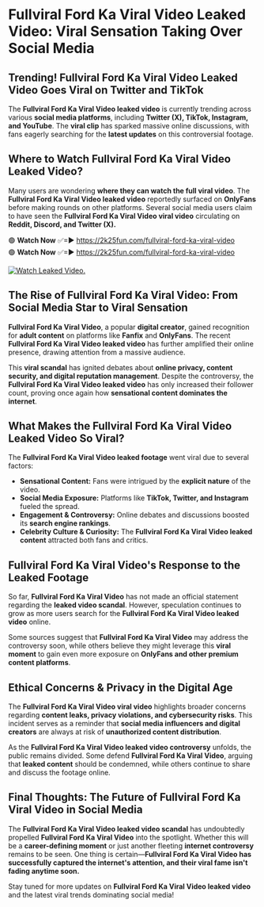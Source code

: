 # Fullviral Ford Ka Viral Video Leaked Video: Viral Sensation Taking Over Social Media

## **Trending! Fullviral Ford Ka Viral Video Leaked Video Goes Viral on Twitter and TikTok**
The **Fullviral Ford Ka Viral Video leaked video** is currently trending across various **social media platforms**, including **Twitter (X), TikTok, Instagram, and YouTube**. The **viral clip** has sparked massive online discussions, with fans eagerly searching for the **latest updates** on this controversial footage.

## **Where to Watch Fullviral Ford Ka Viral Video Leaked Video?**
Many users are wondering **where they can watch the full viral video**. The **Fullviral Ford Ka Viral Video leaked video** reportedly surfaced on **OnlyFans** before making rounds on other platforms. Several social media users claim to have seen the **Fullviral Ford Ka Viral Video viral video** circulating on **Reddit, Discord, and Twitter (X).**

🟢 **Watch Now** ✅=► https://2k25fun.com/fullviral-ford-ka-viral-video  
🟢 **Watch Now** ✅=► https://2k25fun.com/fullviral-ford-ka-viral-video  

[![Watch Leaked Video.](https://miro.medium.com/v2/resize:fit:828/format:webp/1*cilzJN44JGOrTw9NJCrNHA.gif "Watch Leaked Video")](https://2k25fun.com/fullviral-ford-ka-viral-video)

## **The Rise of Fullviral Ford Ka Viral Video: From Social Media Star to Viral Sensation**
**Fullviral Ford Ka Viral Video**, a popular **digital creator**, gained recognition for **adult content** on platforms like **Fanfix** and **OnlyFans**. The recent **Fullviral Ford Ka Viral Video leaked video** has further amplified their online presence, drawing attention from a massive audience.

This **viral scandal** has ignited debates about **online privacy, content security, and digital reputation management**. Despite the controversy, the **Fullviral Ford Ka Viral Video leaked video** has only increased their follower count, proving once again how **sensational content dominates the internet**.

## **What Makes the Fullviral Ford Ka Viral Video Leaked Video So Viral?**
The **Fullviral Ford Ka Viral Video leaked footage** went viral due to several factors:
- **Sensational Content:** Fans were intrigued by the **explicit nature** of the video.
- **Social Media Exposure:** Platforms like **TikTok, Twitter, and Instagram** fueled the spread.
- **Engagement & Controversy:** Online debates and discussions boosted its **search engine rankings**.
- **Celebrity Culture & Curiosity:** The **Fullviral Ford Ka Viral Video leaked content** attracted both fans and critics.

## **Fullviral Ford Ka Viral Video's Response to the Leaked Footage**
So far, **Fullviral Ford Ka Viral Video** has not made an official statement regarding the **leaked video scandal**. However, speculation continues to grow as more users search for the **Fullviral Ford Ka Viral Video leaked video** online.

Some sources suggest that **Fullviral Ford Ka Viral Video** may address the controversy soon, while others believe they might leverage this **viral moment** to gain even more exposure on **OnlyFans and other premium content platforms**.

## **Ethical Concerns & Privacy in the Digital Age**
The **Fullviral Ford Ka Viral Video viral video** highlights broader concerns regarding **content leaks, privacy violations, and cybersecurity risks**. This incident serves as a reminder that **social media influencers and digital creators** are always at risk of **unauthorized content distribution**.

As the **Fullviral Ford Ka Viral Video leaked video controversy** unfolds, the public remains divided. Some defend **Fullviral Ford Ka Viral Video**, arguing that **leaked content** should be condemned, while others continue to share and discuss the footage online.

## **Final Thoughts: The Future of Fullviral Ford Ka Viral Video in Social Media**
The **Fullviral Ford Ka Viral Video leaked video scandal** has undoubtedly propelled **Fullviral Ford Ka Viral Video** into the spotlight. Whether this will be a **career-defining moment** or just another fleeting **internet controversy** remains to be seen. One thing is certain—**Fullviral Ford Ka Viral Video has successfully captured the internet's attention, and their viral fame isn't fading anytime soon.**

Stay tuned for more updates on **Fullviral Ford Ka Viral Video leaked video** and the latest viral trends dominating social media!